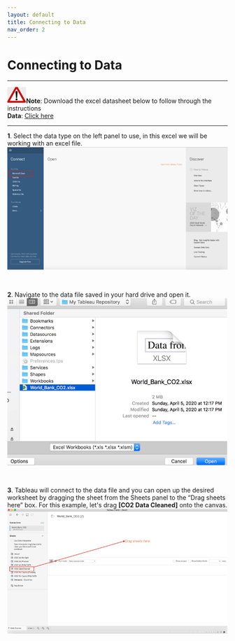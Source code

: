 ```yaml
---
layout: default
title: Connecting to Data
nav_order: 2
---
```


# Connecting to Data

---

![](./assets/images/note-icon.png "Note")<b>Note</b>: Download the excel datasheet below to follow through the instructions 
<br>
<b>Data</b>: [Click here](https://mkt.tableau.com/Public/Datasets/World_Bank_CO2.xlsx)

---

**1**. Select the data type on the left panel to use, in this excel we will be working with an excel file.
![](./assets/images/connecting-to-data-1.png "Connecting to Data 1")

<br>

**2**. Navigate to the data file saved in your hard drive and open it.
![](./assets/images/connecting-to-data-2.png "Connecting to Data 2")

<br>

**3**. Tableau will connect to the data file and you can open up the desired worksheet by dragging the sheet from the Sheets panel to the “Drag sheets here” box. For this example, let's drag **[CO2 Data Cleaned]** onto the canvas.
![](./assets/images/connecting-to-data-3.png "Connecting to Data 3")

<br>
 
